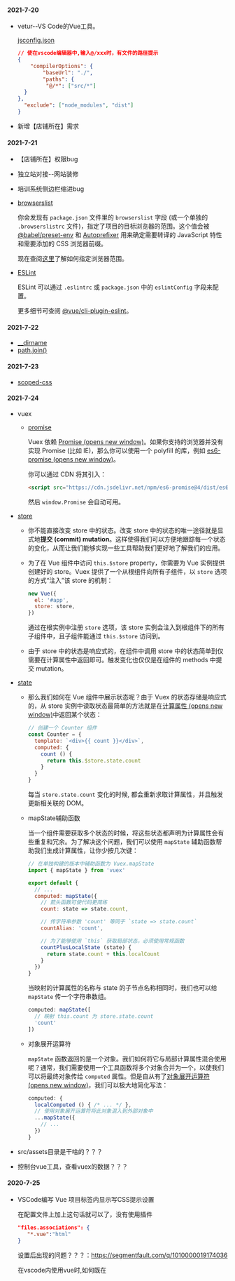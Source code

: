 #### **2021-7-20**

- vetur--VS Code的Vue工具。

  [jsconfig.json](https://vuejs.github.io/vetur/guide/setup.html#path-mapping)

  ```json
  // 使在vscode编辑器中,输入@/xxx时，有文件的路径提示
  {
      "compilerOptions": {
          "baseUrl": "./",
          "paths": {
           "@/*": ["src/*"]
  	}
  },
  	"exclude": ["node_modules", "dist"]
  }
  ```

- 新增【店铺所在】需求

#### 2021-7-21

- 【店铺所在】权限bug

- 独立站对接--网站装修

- 培训系统侧边栏缩进bug

- [browserslist](https://cli.vuejs.org/zh/guide/browser-compatibility.html#browserslist)

  你会发现有 `package.json` 文件里的 `browserslist` 字段 (或一个单独的 `.browserslistrc` 文件)，指定了项目的目标浏览器的范围。这个值会被 [@babel/preset-env](https://new.babeljs.io/docs/en/next/babel-preset-env.html) 和 [Autoprefixer](https://github.com/postcss/autoprefixer) 用来确定需要转译的 JavaScript 特性和需要添加的 CSS 浏览器前缀。

  现在查阅[这里](https://github.com/ai/browserslist)了解如何指定浏览器范围。

- [ESLint](https://cli.vuejs.org/zh/config/#eslint) 

  ESLint 可以通过 `.eslintrc` 或 `package.json` 中的 `eslintConfig` 字段来配置。

  更多细节可查阅 [@vue/cli-plugin-eslint](https://github.com/vuejs/vue-cli/tree/dev/packages/%40vue/cli-plugin-eslint)。

#### 2021-7-22

- [__dirname](http://nodejs.cn/api/modules.html#modules_dirname)
- [path.join()](http://nodejs.cn/api/path.html#path_path_join_paths)

#### 2021-7-23

- [scoped-css](https://vue-loader.vuejs.org/zh/guide/scoped-css.html#scoped-css)

#### 2021-7-24

- vuex

  - [promise](https://vuex.vuejs.org/zh/installation.html#promise)

    Vuex 依赖 [Promise (opens new window)](https://developer.mozilla.org/zh-CN/docs/Web/JavaScript/Guide/Using_promises)。如果你支持的浏览器并没有实现 Promise (比如 IE)，那么你可以使用一个 polyfill 的库，例如 [es6-promise (opens new window)](https://github.com/stefanpenner/es6-promise)。

    你可以通过 CDN 将其引入：

    ```html
    <script src="https://cdn.jsdelivr.net/npm/es6-promise@4/dist/es6-promise.auto.js"></script>
    ```

    然后 `window.Promise` 会自动可用。

- [store](https://vuex.vuejs.org/zh/guide/) 

  - 你不能直接改变 store 中的状态。改变 store 中的状态的唯一途径就是显式地**提交 (commit) mutation**。这样使得我们可以方便地跟踪每一个状态的变化，从而让我们能够实现一些工具帮助我们更好地了解我们的应用。

  - 为了在 Vue 组件中访问 `this.$store` property，你需要为 Vue 实例提供创建好的 store。Vuex 提供了一个从根组件向所有子组件，以 `store` 选项的方式“注入”该 store 的机制：

    ```js
    new Vue({
      el: '#app',
      store: store,
    })
    ```

    通过在根实例中注册 `store` 选项，该 store 实例会注入到根组件下的所有子组件中，且子组件能通过 `this.$store` 访问到。

  - 由于 store 中的状态是响应式的，在组件中调用 store 中的状态简单到仅需要在计算属性中返回即可。触发变化也仅仅是在组件的 methods 中提交 mutation。

- [state](https://vuex.vuejs.org/zh/guide/state.html)

  - 那么我们如何在 Vue 组件中展示状态呢？由于 Vuex 的状态存储是响应式的，从 store 实例中读取状态最简单的方法就是在[计算属性 (opens new window)](https://cn.vuejs.org/guide/computed.html)中返回某个状态：

    ```js
    // 创建一个 Counter 组件
    const Counter = {
      template: `<div>{{ count }}</div>`,
      computed: {
        count () {
          return this.$store.state.count
        }
      }
    }
    ```

    每当 `store.state.count` 变化的时候, 都会重新求取计算属性，并且触发更新相关联的 DOM。

  - mapState辅助函数

    当一个组件需要获取多个状态的时候，将这些状态都声明为计算属性会有些重复和冗余。为了解决这个问题，我们可以使用 `mapState` 辅助函数帮助我们生成计算属性，让你少按几次键：

    ```js
    // 在单独构建的版本中辅助函数为 Vuex.mapState
    import { mapState } from 'vuex'
    
    export default {
      // ...
      computed: mapState({
        // 箭头函数可使代码更简练
        count: state => state.count,
    
        // 传字符串参数 'count' 等同于 `state => state.count`
        countAlias: 'count',
    
        // 为了能够使用 `this` 获取局部状态，必须使用常规函数
        countPlusLocalState (state) {
          return state.count + this.localCount
        }
      })
    }
    ```

    当映射的计算属性的名称与 state 的子节点名称相同时，我们也可以给 `mapState` 传一个字符串数组。

    ```js
    computed: mapState([
      // 映射 this.count 为 store.state.count
      'count'
    ])
    ```

  - 对象展开运算符

    `mapState` 函数返回的是一个对象。我们如何将它与局部计算属性混合使用呢？通常，我们需要使用一个工具函数将多个对象合并为一个，以使我们可以将最终对象传给 `computed` 属性。但是自从有了[对象展开运算符 (opens new window)](https://github.com/tc39/proposal-object-rest-spread)，我们可以极大地简化写法：

    ```js
    computed: {
      localComputed () { /* ... */ },
      // 使用对象展开运算符将此对象混入到外部对象中
      ...mapState({
        // ...
      })
    }
    ```

- src/assets目录是干啥的？？？

- 控制台vue工具，查看vuex的数据？？？

#### 2020-7-25

- VSCode编写 Vue 项目标签内显示写CSS提示设置

  在配置文件上加上这句话就可以了，没有使用插件

  ```json
  "files.associations": {
     "*.vue":"html"
  }
  ```

  设置后出现的问题？？？：https://segmentfault.com/q/1010000019174036

  在vscode内使用vue时,如何既在<template>内标签补全,又在<style>中不会因scss出现红色波浪线

  售后系统-validate.js是干啥用的？

#### 2020-7-25

- [vue代码风格指南](https://cn.vuejs.org/v2/style-guide/#%E5%8D%95%E6%96%87%E4%BB%B6%E7%BB%84%E4%BB%B6%E6%96%87%E4%BB%B6%E7%9A%84%E5%A4%A7%E5%B0%8F%E5%86%99%E5%BC%BA%E7%83%88%E6%8E%A8%E8%8D%90)

- vue刷新页面？？？

  this.$router.go(0)？？？

  https://www.jianshu.com/p/5f9db6b8914b

- [scoped css](https://vue-loader.vuejs.org/zh/guide/scoped-css.html#%E6%B7%B1%E5%BA%A6%E4%BD%9C%E7%94%A8%E9%80%89%E6%8B%A9%E5%99%A8)

  有些像 Sass 之类的预处理器无法正确解析 `>>>`。这种情况下你可以使用 `/deep/` 或 `::v-deep` 操作符取而代之——两者都是 `>>>` 的别名，同样可以正常工作。

#### 2020-7-26

- vue中给组件命名，不能与已有标签名重复，如有使用自己封装的table组件，在引入组件时：

  `import MyTable from './components/Table.vue'`

  使用时：

  `<table></table>`

  这样组件不会生效，因为<table>是已经存在的标签名

- prop警告【属性“：isCollapse”必须用连字符连接】解决

  https://blog.csdn.net/zqq_1119/article/details/110183024

  代码规范：https://cn.vuejs.org/v2/style-guide/#Prop-%E5%90%8D%E5%A4%A7%E5%B0%8F%E5%86%99%E5%BC%BA%E7%83%88%E6%8E%A8%E8%8D%90

#### 2020-7-29

- [vue cli3 图片放在 public目录好还是放在assets目录好](https://segmentfault.com/q/1010000021475747)？？？

- @click事假在template标签上不生效

- this.$emit('update:title', newTitle)

  可以理解为多prop进行“双向绑定”
  
  https://cn.vuejs.org/v2/guide/components-custom-events.html#sync-%E4%BF%AE%E9%A5%B0%E7%AC%A6

#### 2020-7-30

- flex布局导致子项高度相同

  原因：Flex 布局的默认设置为：

    把所有子项变成水平排列。
    默认不自动换行。
    让子项与其内容等宽，并把所有子项的高度变为最高子项的高度。

  解决方法：

  直接在flex容器上，将align-items设为 flex-start,或者align-items属性的其他值都可以,子项就会保持其自身的高度了。

  如果是使用了flex-wrap，则应该使用align-content，而不是align-items

- flex容器中子项缩小到一定宽度后，换行显示

  flex容器设置flex-wrap: wrap;子项设置最小宽度

- 上传封装、图片预览？？？

- 接口注释-编辑器可提示？？？

- 添加、编辑弹框组件

  父组件点击【添加】传id=0，点击【编辑】传对应id，在子组件接受id，id=0则不调详情接口，否则调详情接口回显数据，不能在子组件的created里面写调详情接口的方法，因为子组件在父组件创建时只加载了一次。

  目前的解决办法是在子组件的watch监听父组件传过来的id，但是这样导致点击不同数据的【编辑】按钮时，正常回显对应的数据，点击同一条数据的【编辑】按钮，第一次正常，第二次没有回显数据，因为没有调接口，由于id没有改变，就没有触发watch中对id的监听。

  目前是在弹框关闭时，会清空弹框中表单的数据，将id也放在这个handleReset方法中，通过`this.$emit('update:id', 0)`去更改父组件传过来的id，当再次点击【编辑】时，id的值都会变化，除了点击【添加】时，点击【添加】也不用触发详情接口

#### 2020-7-31

- ```html
  // el-form标签中使用:inline="true"时，输入框的宽度比下拉框小，因为下拉框有箭头图标，输入框加上clearable就行
  <el-form :model="form" :inline="true" :rules="rules" ref="ruleForm" label-width="130px">
  ```

- el-input支持复合型输入框，el-input-number不支持复合型输入框，想要复合型输入框右侧有上下箭头的效果，可以在el-input上加上type=number

- vue element select change事件获取$event？？？

#### 2020-8-2

- 页面初始化有多个请求，如果token过期了，就提示多次了？？？

- 登录时提示验证码不正确就刷新验证码，加上回车事件？？？

- render、createElement？？？

  https://cn.vuejs.org/v2/guide/render-function.html#%E5%9F%BA%E7%A1%80

  https://segmentfault.com/a/1190000014372320

- `import { MessageBox } from 'element-ui'`可以使用`MessageBox.confirm`，使用`MessageBox.msgbox`报错？？？

- eslint错误自动改正？？？

#### 2020-8-3

- 下载二维码通过调接口的方式？？？

#### 2020-8-4

- 在el-row上设置flex布局，会影响el-row的响应式布局

- el-select的`v-model="form.lang"`，触发`@change`事件调接口，接口返回的值`res.data`直接赋值给`form`，由于返回值中有lang，导致el-option的值会变化。

  解决方法：`v-model="lang"`，不通过赋值直接去改变el-select绑定的v-model

#### 2020-8-10

- `<svg-icon>的封装`？？？

- 跳转路由有的带父路由有的不带

  ```js
  {
      path: '/emd',
      component: Layout,
      redirect: '/email-template',
      name: 'EMD',
      meta: { title: 'EMD', icon: 'el-icon-setting' },
      alwaysShow: true,
      children: [
        {
          path: '/email-template',---访问该页面路径为：/email-template
          path: 'email-template',---访问该页面路径为：/emd/email-template
          name: 'EmailTemplate',
          component: () => import('@/views/email-market/email-template/index'),
          meta: { title: '我的邮件模板' }
        }
      ]
    },
  ```

  

#### 2020-8-11

- 培训系统-讲师下拉框，数据懒加载

#### 2021-8-13

- `resetFields`对整个表单进行重置，将所有字段值重置为**初始值**并移除校验结果

  **需要`el-form`的`ref`、`model`和`el-form-item`的`prop`属性，`resetFields`才会有效果**

  **注意**：当页面中有添加、编辑同一个弹框时，且弹框为子组件时，如何在切换添加弹框时，清空表单元素？

  在父页面传数据给子组件，在子组件用`watch`监听传入的对象，并赋值给表单对象`form`

  ```js
  watch: {
      giftDetails: function(obj) {
        if (obj) {
        	this.form = obj
        }
      }
    }
  ```

  - 老方法：在关闭弹框的事件中处理，手动给表单对象`form`重新赋初始值

    ```js
    this.form = {
            id: null,
            status: 1,
            gift_card_name: '',
            gift_card_describe: '',
            gift_card_image: '',
            is_show_receipt_address: 1,
            target_market: undefined,
            a_sin_ids: {
              id: [],
              value: []
            },
            contact_email: '',
            preview_link: ''
          }
    ```

  - 新方法：在打开弹框事件中处理，即监听传入对象的事件

    当打开弹框时，先通过resetFields重置表单数据，再判断赋值，可实现点击添加按钮打开弹框时表单数据重置为空；

    若在关闭弹框方法中使用resetFields，点击添加按钮打开弹框时，则没有重置数据为空的效果，会把父组件传来的数据当做初始值，猜测是因为，在监听giftDetails事件中，已经赋值且被当为初始值，之后再调用resetFields，就将所有字段值重置为**初始值**

    ```js
    watch: {
        giftDetails: function(obj) {
          this.$nextTick(() => { --- 无此行代码打开弹框会报错，找不到resetFields
            this.$refs.addGiftForm.resetFields()
            if (obj) {
              this.form = JSON.parse(JSON.stringify(obj)) --- 使用JSON转换下数据是为了解决当使用this.$nextTick时，第二次以上点击编辑时数据为空且会使列表的该条对应的数据也为空；若不使用this.$nextTick则每条数据显示正常，无影响（当使用老方法时）
            }
          })
        }
      }
    ```

    

邮件标题校验

msgbox参数

富文本tabbar

vscode 点进去对应的文件



